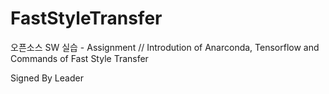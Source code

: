 ﻿# FastStyleTransfer
오픈소스 SW 실습 - Assignment // Introdution of Anarconda, Tensorflow and Commands of Fast Style Transfer

Signed By Leader